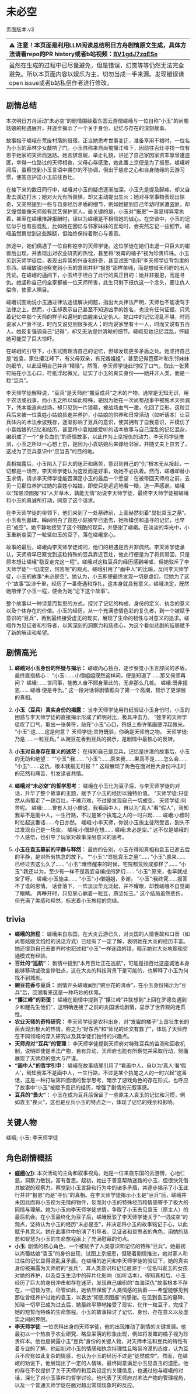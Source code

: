 # 未必空
页面版本:v3
 

| :warning: 注意！本页面是利用LLM阅读总结明日方舟剧情原文生成，具体方法请看repo的PR history或者b站视频：[BV1gdJ7zqESe](https://www.bilibili.com/video/BV1gdJ7zqESe/)         |
|:----------------------------|
| 虽然在生成的过程中已尽量避免，但是错误，幻觉等等仍然无法完全避免。所以本页面内容以娱乐为主，切勿当成一手来源。发现错误请open issue或者b站私信作者进行修改。|



## 剧情总结
本次明日方舟活动“未必空”的剧情围绕着东国云游僧嵯峨与一位自称“小玉”的尚蜀姑娘的相遇展开，并逐步揭示了一个关于身份、记忆与存在的深刻故事。

故事始于嵯峨在荒废村落的借宿。正当她思考世事变迁，准备享用干粮时，一位名为小玉的菲林少女敲响了门。小玉自称来自尚蜀攥江峰下，因前往百灶寻找一位有恩于她家的天师而迷路。她言辞温婉，举止礼貌，讲述了自己家因家资丰厚曾遭盗匪，幸得一位路过的天师相救，父母心存感激，她此番上京便是为了报恩。嵯峨听闻后，虽察觉到小玉言语中偶尔的不协调，但出于慈悲之心和自身随缘的云游习惯，便答应护送小玉前往百灶。

在接下来的数日同行中，嵯峨对小玉的疑虑逐渐加深。小玉先是提及脚疼，却又自发去溪边打水；她对火光有所畏惧，却又主动提出生火；她对寻常事物表现出惊奇，又突然提到一些与自身经历矛盾的细节，例如她提到自己年幼时家遭盗匪，却又憧憬能像天师般有武艺保护家人。最关键的是，小玉对“报恩”一事显得异常执着，甚至在嵯峨推辞报酬时，误以为嵯峨是不相信她的诚心。在交谈中，小玉的记忆似乎也有些混乱，比如她在回忆与邻家妹妹的互动时，会突然忘记一些细节。嵯峨虽然察觉到这些蹊跷，但始终保持着耐心与善意。

旅途中，她们偶遇了一位自称姓李的天师学徒。这位学徒在她们击退一只巨大的钳兽后出现，并表现出对农业研究的热忱，甚至将“发霉的橘子”视为珍贵样株。小玉见到天师学徒后，表现出异常的兴奋和好奇，甚至试图“借用”李天师学徒背包里的东西。嵯峨敏锐地察觉到小玉的意图并非“报恩”那样单纯，而是想借天师府的出入凭证。在嵯峨的逼问下，小玉终于坦白了此行的真正目的：她并非报恩，而是寻仇。她坚称自己的全家都被一位天师所害，此生只剩下报仇这一个念头，要让仇人偿命，使家人瞑目。

嵯峨试图劝说小玉通过律法途径解决问题，指出大炎律法严明，天师也不能凌驾于法律之上。然而，小玉却表示自己甚至不知道凶手的姓名，也没有任何证据，只凭着记忆中那个天师的样子和遍地的血腥来认定仇人。她口中的记忆混乱不堪，时而说家人尸身不见，时而又说见到很多死人；时而说家里有十一人，时而又说有五百人。她反复强调自己“记得”，却又无法提供清晰的细节。嵯峨见她记忆混乱，怀疑她可能受了巨大惊吓。

在嵯峨的引导下，小玉试图理清自己的记忆，但却发现更多矛盾之处。她坚持自己是“姓袁，家住攥江峰下，有父母双亲，有兄嫂姐姐”，甚至记得芭蕉叶和东邻妹妹的细节，以此证明自己并非“精怪”。然而，李天师学徒此时叹了口气，取出一张黄符贴在小玉心口，符纸浮起微光，证实了小玉的真实身份——她并非人类，而是一粒“豆兵”。

李天师学徒解释说，“豆兵”是天师府“撒豆成兵”之术的产物，通常是无知无识，用于农活或战事。而小玉之所以如此特殊，是因为她在一次尚蜀战事中被施术天师漏下，凭本能追向战场，却只见到一片狼藉，被战场血气一激，化回了豆形。这粒豆兵后来被一位袁姓小姑娘捡走并养护，小姑娘的供养和日常活动（如听话本）让豆兵体内的术法余波残存，逐渐影响了豆兵的意识，使其拥有了自我意识，并模仿了小袁姑娘的记忆和经历，甚至将小袁姑娘爱听的话本故事与自己混乱的记忆混杂，编织成了一个“身负血仇”的奇情故事，以此作为上京报仇的动力。李天师学徒推测，小玉之所以一心想上京，是因为小袁姑娘后来嫁给邻家，并随丈夫上京去了，这成为了豆兵意识中“应当去”的目的地。

真相揭露后，小玉陷入了巨大的迷茫和痛苦，意识到自己的“仇”根本无从报起，一切都是一场空。李天师学徒认为这反而是好事，劝她不必执着。然而，嵯峨却替小玉求情，请求李天师学徒能否满足小玉的最后一个愿望：在被带回天师府之前，去见一见那位养护过她的袁姓小姑娘，即使只是远远地看一眼，道一声感谢。嵯峨以“知恩须图报”和“人非草木，孰能无情”劝说李天师学徒，最终李天师学徒被嵯峨和小玉的真诚所打动，同意了这个请求。

在李天师学徒的带领下，他们来到了一处墓碑前，上面赫然刻着“显妣袁玉之墓”。小玉看到墓碑，瞬间明白了袁姓小姑娘早已逝去，她所模仿和追寻的记忆，也早已“成空”。她平静地接受了这个残酷的现实，并感谢了嵯峨。在淡淡的华光中，小玉重新变回了一粒坚如玉的豆子，落在嵯峨掌心。

故事的最后，嵯峨向李天师学徒询问，他们的相遇是否并非偶然。李天师学徒承认，天师府早已察觉到这粒特殊的豆兵靠近百灶，他此行便是为了将其带回，只是原本想让嵯峨“稳妥走完这一程”。嵯峨对这粒豆兵的经历感到唏嘘，但她驳斥了李天师学徒“一切成空，何苦呢”的观点。嵯峨引用了“画中人”的比喻，反问李天师学徒，小玉的故事“未必是空”。她认为，小玉即便最终发现一切是虚幻，但她为了这个“故事”跋涉千里，经历了一番奇遇和挣扎，这本身就具有意义。嵯峨决定，既然她陪伴了小玉一程，便会为她“记下这个故事”。

整个故事以一种诗意而哲思的方式，探讨了记忆的构成、身份的定义、执念的意义以及个体存在的价值。小玉的经历，从一个充满悲情色彩的复仇者，到一个被赋予意识的“豆兵”，再到最终接受虚无的现实，展现了生命的韧性与对意义的追求。嵯峨作为见证者和引导者，以其深刻的洞察力和慈悲心，为这个看似悲剧的结局赋予了新的解读和希望。
## 剧情高光
1.  **嵯峨对小玉身份的怀疑与揭示：**
    嵯峨内心独白，逐步察觉小玉言辞间的矛盾，最终直指核心：
    “小玉:......小僧姐姐既然这样问，便是知道了......那又何须再问？
    嵯峨:......世间事，能教人奋不顾身至此的，无非那么几桩。
    嵯峨:既非报恩......
    嵯峨:便是寻仇。”
    这一段对话将剧情推向了第一个高潮，预示了更深层的真相。

2.  **小玉（豆兵）真实身份的揭露：**
    当李天师学徒用符纸验证小玉身份时，小玉的困惑与李天师学徒的直接揭示形成了鲜明对比，极具冲击力。
    “姓李的天师学徒叹了口气，取出一张黄符，贴在“小玉”心口，符纸上些许笔画便浮起微光。
    “小玉”:这......这是何意？
    天师学徒:灵符既验，你确是天师府之物。
    天师学徒:乃是......一粒豆兵。”
    从豌豆花香到豆兵的揭示，是剧情中最核心的反转。

3.  **小玉对自身存在意义的迷茫：**
    在得知自己是豆兵，记忆是拼凑的故事后，小玉的无助和绝望：
    ““小玉”:我......
    “小玉”:......原来我......果真不是......怎么会......
    “小玉”:......这仇，根本就报无可报？”
    这段展现了角色在面对巨大身份冲击时的茫然和痛苦，引发读者共情。

4.  **嵯峨对“未必空”的哲学思考：**
    嵯峨在小玉化为豆子后，与李天师学徒的对话，升华了整个故事的主题，赋予了小玉的经历以独特价值。
    “天师学徒:只徒然从尚蜀走了一趟百灶，千难万难，不过是发现自己一切成空。
    天师学徒:何苦呢。
    嵯峨:......曾有人对小僧说，我看画中人，自以为“真人”看“假人”，焉知我辈不是画中人，一生行路，不过是某个执笔之人的一时兴起......
    嵯峨:小僧时时忆起这番话......今日亦然。
    嵯峨:小李天师，你说小玉施主徒然受苦，到头不过发现自己是一场空。
    嵯峨:小僧却在想......
    嵯峨:未必是空。”
    这不仅是嵯峨的个人感悟，也引导了玩家对故事深层意义的思考。

5.  **小玉在袁玉墓前的平静与释然：**
    最终的告别，小玉在得知真相和袁玉已逝去后的平静，是对所有执念的放下。
    ““小玉”:“显妣袁玉之墓”......
    “小玉”:原来......已经过去这么久了......
    “小玉”:难怪醒来的时候，宅院都荒败成那样了......
    “小玉”:我还以为，至少有一样不是我妄自编成的梦幻......
    “小玉”:原来，也早就成空了呀。
    嵯峨:小玉施主......
    “小玉”:小僧姐姐，多谢。
    “小玉”:我终究......报答不了谁的恩情。
    话音落下，一阵淡淡华光泛起，并不耀眼，却教嵯峨不自觉阖了眼睛。
    再睁开时，只见掌心躺着一粒豆，质坚如玉。”
    这个结局虽然悲伤，但充满了美感和释然，标志着小玉旅程的完结。
## trivia
*   **嵯峨的旅程：** 嵯峨来自东国，在大炎云游已久，对炎国的人情世故和口音（如尚蜀姑娘文绉绉的说话方式）已经有了一定了解，表明她在大炎的经历丰富。她还提到自己去姜齐时也犯过和“小玉”一样迷路的错，暗示她对大炎地理和交通模式有经验。
*   **百灶的“巡航”：** 剧情中提到“本月百灶正在巡航”，可能是指百灶这座城池本身能够移动或改变停驻点，这在大炎的科技背景下是可能的，也解释了小玉为何找不到城影。
*   **豌豆花香与豆兵：** 剧情开头嵯峨闻到“豌豆花的清香”，在小玉身份揭示为“豆兵”后，回溯看来这是一种巧妙的伏笔。
*   **“攥江峰”的彩蛋：** 嵯峨在剧情中提到了“攥江峰”并联想到“上回在罗德岛遇到夕和鲤先生他们”，这明确连接了之前的炎国活动剧情，显示了世界观的连贯性。
*   **农业天师的奇特研究：** 李天师学徒是农科出身，对“发霉的橘子”上茁壮生长的菌表现出极大的热情，称之为“好东西”和“师兄的论文有救了”，体现了天师府在不同领域的深入研究以及其学徒们独特的兴趣点。
*   **天师府对“豆兵”的管理：** 李天师学徒提到天师府对特殊豆兵的监测和回收机制，说明即使是术法产物，若有异动，天师府也能有所察觉并采取行动，侧面展现了天师府的强大与严谨。
*   **“画中人”的哲学引申：** 嵯峨在故事结尾引用了“看画中人，自以为‘真人’看‘假人’，焉知我辈不是画中人，一生行路，不过是某个执笔之人的一时兴起”这番话，这是一种打破第四面墙的哲学思考，暗示了游戏角色的存在形式，也呼应了故事中“小玉”被赋予意识的经历，增强了剧情的元叙事感。
*   **豆兵的“畏火”：** 小玉在成为豆兵后保留了一些原主人袁玉的记忆和习惯，例如袁玉“畏火”，这也是豆兵小玉的特点之一，体现了记忆的残余和影响。
## 关键人物
嵯峨; 小玉; 李天师学徒
## 角色剧情概括
-   **[嵯峨](../char_v3/char_362_saga.md)([v1](../chars/char_362_saga.md))**: 本次活动的主角和叙事视角。她是一位来自东国的云游僧，心地仁慈，洞察力敏锐，富有哲思。起初，她出于善意帮助迷路的小玉，但很快凭借其敏锐的观察力，察觉到小玉言辞和行为中的诸多矛盾，并逐步揭示了小玉此行并非“报恩”而是“寻仇”的真相。在李天师学徒揭示小玉是“豆兵”后，嵯峨并未因此而将小玉视为无情的物件，反而对小玉的特殊经历和情感寄予了极大的同情与理解。她为小玉向李天师学徒求情，争取了小玉去见袁玉（原主人）的最后机会。在小玉最终化为豆子后，嵯峨反驳了李天师学徒关于“一切成空”的观点，坚持认为小玉的经历“未必是空”，并决定将小玉的故事铭记于心，以此赋予其意义。她在此事件中扮演了引导者、见证者和哲思者的角色，用她的慈悲和智慧为小玉的生命旅程画上了充满慰藉的句点。
-   **小玉**: 剧情的核心角色，一个被赋予了人类意识和记忆的特殊“豆兵”。她最初以尚蜀姑娘“袁玉”的身份出现，试图上京报恩，但随着剧情推进，她对家人和过往的记忆显得混乱且矛盾。在嵯峨的追问和李天师学徒的验证下，她的真实身份被揭露为天师府的“豆兵”，其人类意识和记忆是源于一位名叫袁玉的女孩对她的养护，以及袁玉生活中的碎片化影响（如听话本）。得知真相后，小玉经历了巨大的身份冲击和存在迷茫，发现自己编织的“血海深仇”故事根本不存在，一切皆为空。尽管如此，她依然保留了人类情感的执着——希望能够见到那位曾经养护过她的袁玉，以表达“知恩须图报”的感谢。在见到袁玉的墓碑，知晓一切早已成为过去后，她最终平静地接受了现实，化作一粒豆子，完成了她的短暂而特殊的生命旅程。小玉的故事探讨了记忆、身份、存在意义以及虚实之间的界限。
-   **李天师学徒**: 一位农科出身的天师学徒，他的出现推动了剧情的关键发展。他最初以一个热衷于农业研究、略显呆萌的形象出现，例如将发霉的橘子视为珍贵样本。他也是揭露小玉“豆兵”身份的关键人物，对天师术法和豆兵的特性有着专业的了解。他起初对小玉的情感和执念持理性且略带冷漠的态度，认为豆兵不应有如此复杂的情感，也认为小玉的经历不过是“徒然成空”。然而，在嵯峨的劝说下，他展现出了一定的人情味，最终同意满足小玉见袁玉的遗愿。他的存在不仅提供了关于天师府和豆兵设定的关键信息，也通过他与嵯峨的对话，深化了对小玉事件的哲学讨论。他代表了天师府对术法产物的管理视角，以及一个普通天师学徒在面对超出常规现象时的反应。